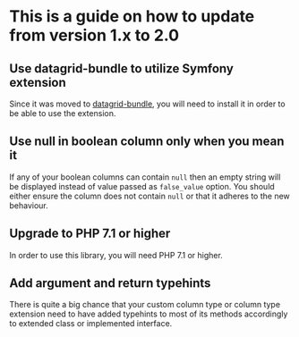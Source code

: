 # This is a guide on how to update from version 1.x to 2.0

## Use datagrid-bundle to utilize Symfony extension

Since it was moved to [datagrid-bundle](https://github.com/fsi-open/datagrid-bundle),
you will need to install it in order to be able to use the extension.

## Use null in boolean column only when you mean it

If any of your boolean columns can contain `null` then an empty string will be displayed
instead of value passed as `false_value` option. You should either ensure the column does
not contain `null` or that it adheres to the new behaviour.

## Upgrade to PHP 7.1 or higher

In order to use this library, you will need PHP 7.1 or higher.

## Add argument and return typehints

There is quite a big chance that your custom column type or column type extension
need to have added typehints to most of its methods accordingly to extended
class or implemented interface.
